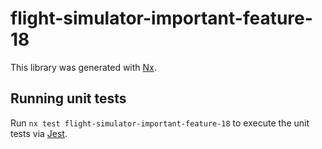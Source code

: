 # flight-simulator-important-feature-18

This library was generated with [Nx](https://nx.dev).

## Running unit tests

Run `nx test flight-simulator-important-feature-18` to execute the unit tests via [Jest](https://jestjs.io).
